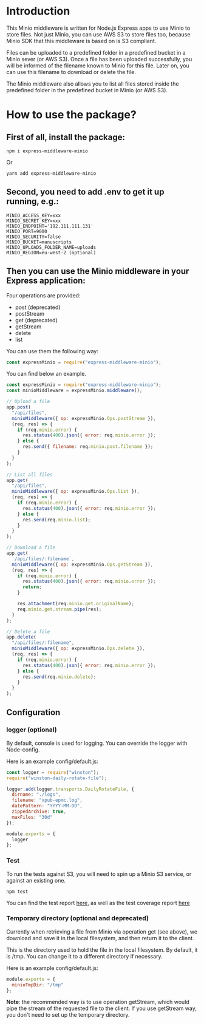 # Introduction

This Minio middleware is written for Node.js Express apps to use Minio to store files. Not just Minio, you can use AWS S3 to store files too, because Minio SDK that this middleware is based on is S3 compliant.

Files can be uploaded to a predefined folder in a predefined bucket in a Minio sever (or AWS S3). Once a file has been uploaded successfully, you will be informed of the filename known to Minio for this file. Later on, you can use this filename to download or delete the file.

The Minio middleware also allows you to list all files stored inside the predefined folder in the predefined bucket in Minio (or AWS S3).

# How to use the package?

## First of all, install the package:

```shell
npm i express-middleware-minio
```

Or

```shell
yarn add express-middleware-minio
```

## Second, you need to add .env to get it up running, e.g.:

```shell
MINIO_ACCESS_KEY=xxx
MINIO_SECRET_KEY=xxx
MINIO_ENDPOINT='192.111.111.131'
MINIO_PORT=9000
MINIO_SECURITY=false
MINIO_BUCKET=manuscripts
MINIO_UPLOADS_FOLDER_NAME=uploads
MINIO_REGION=eu-west-2 (optional)
```

## Then you can use the Minio middleware in your Express application:

Four operations are provided:

- post (deprecated)
- postStream
- get (deprecated)
- getStream
- delete
- list

You can use them the following way:

```javascript
const expressMinio = require("express-middleware-minio");
```

You can find below an example.

```javascript
const expressMinio = require("express-middleware-minio");
const minioMiddleware = expressMinio.middleware();

// Upload a file
app.post(
  "/api/files",
  minioMiddleware({ op: expressMinio.Ops.postStream }),
  (req, res) => {
    if (req.minio.error) {
      res.status(400).json({ error: req.minio.error });
    } else {
      res.send({ filename: req.minio.post.filename });
    }
  }
);

// List all files
app.get(
  "/api/files",
  minioMiddleware({ op: expressMinio.Ops.list }),
  (req, res) => {
    if (req.minio.error) {
      res.status(400).json({ error: req.minio.error });
    } else {
      res.send(req.minio.list);
    }
  }
);

// Download a file
app.get(
  `/api/files/:filename`,
  minioMiddleware({ op: expressMinio.Ops.getStream }),
  (req, res) => {
    if (req.minio.error) {
      res.status(400).json({ error: req.minio.error });
      return;
    }

    res.attachment(req.minio.get.originalName);
    req.minio.get.stream.pipe(res);
  }
);

// Delete a file
app.delete(
  "/api/files/:filename",
  minioMiddleware({ op: expressMinio.Ops.delete }),
  (req, res) => {
    if (req.minio.error) {
      res.status(400).json({ error: req.minio.error });
    } else {
      res.send(req.minio.delete);
    }
  }
);
```

## Configuration

### logger (optional)

By default, console is used for logging. You can override the logger with Node-config.

Here is an example config/default.js:

```javascript
const logger = require("winston");
require("winston-daily-rotate-file");

logger.add(logger.transports.DailyRotateFile, {
  dirname: "./logs",
  filename: "xpub-epmc.log",
  datePattern: "YYYY-MM-DD",
  zippedArchive: true,
  maxFiles: "30d"
});

module.exports = {
  logger
};
```

### Test

To run the tests against S3, you will need to spin up a Minio S3 service, or against an existing one.

```
npm test
```

You can find the test report [here](https://europepmc.github.io/express-middleware-minio/test-report.html), as well as the test coverage report [here](https://europepmc.github.io/express-middleware-minio/coverage/index.html)

### Temporary directory (optional and deprecated)

Currently when retrieving a file from Minio via operation get (see above), we download and save it in the local filesystem, and then return it to the client.

This is the directory used to hold the file in the local filesystem. By default, it is /tmp. You can change it to a different directory if necessary.

Here is an example config/default.js:

```javascript
module.exports = {
  minioTmpDir: "/tmp"
};
```

**Note**: the recommended way is to use operation getStream, which would pipe the stream of the requested file to the client. If you use getStream way, you don't need to set up the temporary directory.
